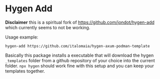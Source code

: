 # Hygen Add

**Disclaimer** this is a spiritual fork of https://github.com/jondot/hygen-add which currently
seems to not be working. 

Usage example:

`hygen-add https://github.com/italomaia/hygen-axum-podman-template`

Basically this package installs a executable that will download the hygen `_templates` folder 
from a github repository of your choice into the current folder. `npx hygen` should work fine
with this setup and you can keep your templates together. 